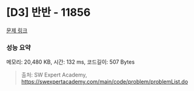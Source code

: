 # [D3] 반반 - 11856 

[문제 링크](https://swexpertacademy.com/main/code/problem/problemDetail.do?contestProbId=AXjS1GXqZ8gDFATi) 

### 성능 요약

메모리: 20,480 KB, 시간: 132 ms, 코드길이: 507 Bytes



> 출처: SW Expert Academy, https://swexpertacademy.com/main/code/problem/problemList.do